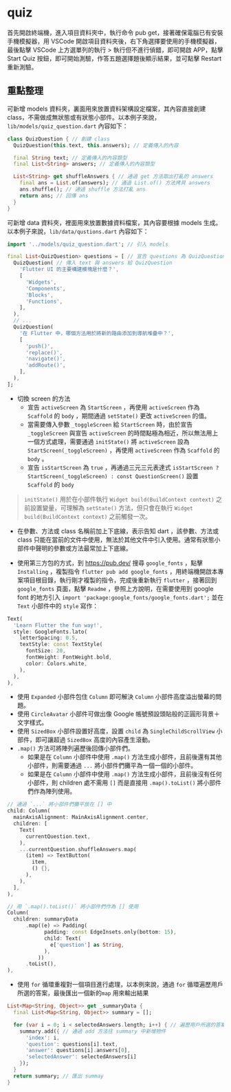 # quiz

首先開啟終端機，進入項目資料夾中，執行命令 pub get，接著確保電腦已有安裝手機模擬器，用 VSCode 開啟項目資料夾後，右下角選擇要使用的手機模擬器，最後點擊 VSCode 上方選單列的執行 > 執行但不進行偵錯，即可開啟 APP，點擊 Start Quiz 按鈕，即可開始測驗，作答五題選擇題後顯示結果，並可點擊 Restart 重新測驗。

## 重點整理

可新增 models 資料夾，裏面用來放置資料架構設定檔案，其內容直接創建 class，不需做成無狀態或有狀態小部件。以本例子來說，`lib/models/quiz_question.dart` 內容如下：

```dart
class QuizQuestion { // 創建 class
  QuizQuestion(this.text, this.answers); // 定義傳入的內容

  final String text; // 定義傳入的內容類型
  final List<String> answers; // 定義傳入的內容類型

  List<String> get shuffleAnswers { // 通過 get 方法取出打亂的 answers
    final ans = List.of(answers); // 通過 List.of() 方法拷貝 answers
    ans.shuffle(); // 通過 shuffle 方法打亂 ans
    return ans; // 回傳 ans
  }
}
```

可新增 data 資料夾，裡面用來放置數據資料檔案，其內容要根據 models 生成。以本例子來說，`lib/data/qustions.dart` 內容如下：

```dart
import '../models/quiz_question.dart'; // 引入 models

final List<QuizQuestion> questions = [ // 宣告 questions 為 QuizQuestion 的陣列
  QuizQuestion( // 傳入 text 與 answers 給 QuizQuestion
    'Flutter UI 的主要構建模塊是什麼？',
    [
      'Widgets',
      'Components',
      'Blocks',
      'Functions',
    ],
  ),
  // ...
  QuizQuestion(
    '在 Flutter 中，哪個方法用於將新的路由添加到導航堆疊中？',
    [
      'push()',
      'replace()',
      'navigate()',
      'addRoute()',
    ],
  ),
];
```

- 切換 screen 的方法
  - 宣告 `activeScreen` 為 `StartScreen` ，再使用 `activeScreen` 作為 `Scaffold` 的 `body` ，期間通過 `setState()` 更改 `activeScreen` 的值。
  - 當需要傳入參數 `_toggleScreen` 給 `StartScreen` 時，由於宣告 `_toggleScreen` 與宣告 `activeScreen` 的時間點極為相近，所以無法用上一個方式處理，需要通過 `initState()` 將 `activeScreen` 設為 `StartScreen(_toggleScreen)` ，再使用 `activeScreen` 作為 `Scaffold` 的 `body` 。
  - 宣告 `isStartScreen` 為 `true` ，再通過三元三元表達式 `isStartScreen ? StartScreen(_toggleScreen) : const QuestionScreen()` 設置 `Scaffold` 的 `body`
  
> `initState()` 用於在小部件執行 `Widget build(BuildContext context)` 之前設置變量，可理解為 `setState()` 方法，但只會在執行 `Widget build(BuildContext context)` 之前觸發一次。

- 在參數、方法或 class 名稱前加上下底線，表示告知 dart ，該參數、方法或 class 只能在當前的文件中使用，無法於其他文件中引入使用。通常有狀態小部件中聲明的參數或方法最常加上下底線。

- 使用第三方包的方式，到 <https://pub.dev/> 搜尋 `google_fonts` ，點擊 `Installing` ，複製指令 `flutter pub add google_fonts` ，用終端機開啟本專案項目根目錄，執行剛才複製的指令，完成後重新執行 `flutter` ，接著回到 `google_fonts` 頁面，點擊 `Readme` ，參照上方說明，在需要使用到 google font 的地方引入 `import 'package:google_fonts/google_fonts.dart';` 並在 `Text` 小部件中的 `style` 寫作：
```dart
Text(
  'Learn Flutter the fun way!',
  style: GoogleFonts.lato(
    letterSpacing: 0.5,
    textStyle: const TextStyle(
      fontSize: 20,
      fontWeight: FontWeight.bold,
      color: Colors.white,
    ),
  ),
),
```

- 使用 `Expanded` 小部件包住 `Column` 即可解決 `Column` 小部件高度溢出螢幕的問題。
- 使用 `CircleAvatar` 小部件可做出像 Google 帳號預設頭貼般的正圓形背景＋文字樣式。
- 使用 `SizedBox` 小部件設置好高度，設置 `child` 為 `SingleChildScrollView` 小部件，即可讓超過 `SizedBox` 高度的內容產生滾動。
- `.map()` 方法可將陣列遍歷後回傳小部件們。
  - 如果是在 `Column` 小部件中使用 `.map()` 方法生成小部件，且前後還有其他小部件，則需要通過 `...` 將小部件們攤平為一個一個的小部件。
  - 如果是在 `Column` 小部件中使用 `.map()` 方法生成小部件，且前後沒有任何小部件，則 children 處不需用 `[]` 而是直接用 `.map().toList()` 將小部件們作為陣列使用。

```dart
// 通過 `...` 將小部件們攤平放在 [] 中
child: Column(
  mainAxisAlignment: MainAxisAlignment.center,
  children: [
    Text(
      currentQuestion.text,
    ),
    ...currentQuestion.shuffleAnswers.map(
      (item) => TextButton(
        item,
        () {},
      ),
    ),
  ],
),

// 用 `.map().toList()` 將小部件們作為 [] 使用
Column(
  children: summaryData
      .map((e) => Padding(
            padding: const EdgeInsets.only(bottom: 15),
            child: Text(
              e['question'] as String,
            ),
          ))
      .toList(),
),
```

- 使用 `for` 循環重複對一個項目進行處理，以本例來說，通過 `for` 循環遍歷用戶所選的答案，最後匯出一個新的`map` 用來輸出結果

```dart
List<Map<String, Object>> get _summaryData {
  final List<Map<String, Object>> summary = [];

  for (var i = 0; i < selectedAnswers.length; i++) { // 遍歷用戶所選的答案
    summary.add({ // 通過 add 方法往 summary 中新增物件
      'index': i,
      'question': questions[i].text,
      'answer': questions[i].answers[0],
      'selectedAnswer': selectedAnswers[i]
    });
  }
  return summary; // 匯出 summay
}
```